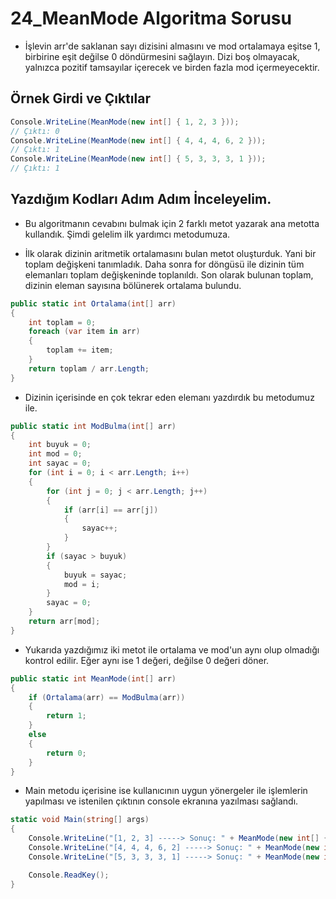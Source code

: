 # 24_MeanMode Algoritma Sorusu

* İşlevin arr'de saklanan sayı dizisini almasını ve mod ortalamaya eşitse 1, birbirine eşit değilse 0 döndürmesini sağlayın. Dizi boş olmayacak, yalnızca pozitif tamsayılar içerecek ve birden fazla mod içermeyecektir.


## Örnek Girdi ve Çıktılar

~~~ C#
Console.WriteLine(MeanMode(new int[] { 1, 2, 3 }));
// Çıktı: 0
Console.WriteLine(MeanMode(new int[] { 4, 4, 4, 6, 2 }));
// Çıktı: 1
Console.WriteLine(MeanMode(new int[] { 5, 3, 3, 3, 1 }));
// Çıktı: 1
~~~

## Yazdığım Kodları Adım Adım İnceleyelim.

* Bu algoritmanın cevabını bulmak için 2 farklı metot yazarak ana metotta kullandık. Şimdi gelelim ilk yardımcı metodumuza.

* İlk olarak dizinin aritmetik ortalamasını bulan metot oluşturduk. Yani bir toplam değişkeni tanımladık. Daha sonra for döngüsü ile dizinin tüm elemanları toplam değişkeninde toplanıldı. Son olarak bulunan toplam, dizinin eleman sayısına bölünerek ortalama bulundu.

~~~ C#
public static int Ortalama(int[] arr)
{
    int toplam = 0;
    foreach (var item in arr)
    {
        toplam += item;
    }
    return toplam / arr.Length;
}
~~~

* Dizinin içerisinde en çok tekrar eden elemanı yazdırdık bu metodumuz ile.

~~~ C#
public static int ModBulma(int[] arr)
{
    int buyuk = 0;
    int mod = 0;
    int sayac = 0;
    for (int i = 0; i < arr.Length; i++)
    {
        for (int j = 0; j < arr.Length; j++)
        {
            if (arr[i] == arr[j])
            {
                sayac++;
            }
        }
        if (sayac > buyuk)
        {
            buyuk = sayac;
            mod = i;
        }
        sayac = 0;
    }
    return arr[mod];
}
~~~

* Yukarıda yazdığımız iki metot ile ortalama ve mod'un aynı olup olmadığı kontrol edilir. Eğer aynı ise 1 değeri, değilse 0 değeri döner.

~~~ C#
public static int MeanMode(int[] arr)
{
    if (Ortalama(arr) == ModBulma(arr))
    {
        return 1;
    }
    else
    {
        return 0;
    }
}
~~~

* Main metodu içerisine ise kullanıcının uygun yönergeler ile işlemlerin yapılması ve istenilen çıktının console ekranına yazılması sağlandı.

~~~ C#
static void Main(string[] args)
{
    Console.WriteLine("[1, 2, 3] -----> Sonuç: " + MeanMode(new int[] { 1, 2, 3 }));
    Console.WriteLine("[4, 4, 4, 6, 2] -----> Sonuç: " + MeanMode(new int[] { 4, 4, 4, 6, 2 }));
    Console.WriteLine("[5, 3, 3, 3, 1] -----> Sonuç: " + MeanMode(new int[] { 5, 3, 3, 3, 1 }));

    Console.ReadKey();
}
~~~
